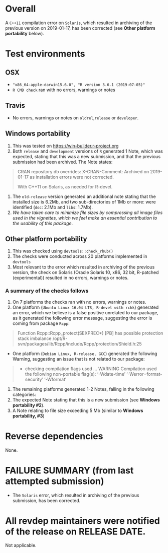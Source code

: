 # Overall #
A `C++11` compilation error on `Solaris`, which resulted in archiving of the previous version on 2019-01-17,
has been corrected (see __Other platform portability__ below).

# Test environments #
## OSX ##
* `"x86_64-apple-darwin15.6.0", "R version 3.6.1 (2019-07-05)"` 
* `R CMD check` ran with no errors, warnings or notes
## Travis ##
* No errors, warnings or notes on `oldrel`,`release` or `developer`. 
## Windows portability ##
1. This was tested on https://win-builder.r-project.org 
1. Both `release` and `development` versions of `R` generated 1 Note, which was expected, stating that this was a new submission, and that the previous submission had been archived. The Note states:
> CRAN repository db overrides:
> X-CRAN-Comment: Archived on 2019-01-17 as installation errors were
>   not corrected.
> 
> With C++11 on Solaris, as needed for R-devel.
1. The `old-release` version generated an additional note stating that the installed size is 6.2Mb, and two sub-directories of 1Mb or more: were identified (`doc`: 2.1Mb and `libs`: 1.7Mb). 
1. _We have taken care to minimize file sizes by compressing all image files used in the vignettes, which we feel make an essential contribution to the usability of this package_.   
## Other platform portability ##
1. This was checked using `devtools::check_rhub()`
1. The checks were conducted across 20 platforms implemented in `devtools`
1. Most relevant to the error which resulted in archiving of the previous version, the check on Solaris (Oracle Solaris 10, x86, 32 bit, R-patched (experimental)) resulted in no errors, warnings or notes.
### A summary of the checks follows ###
1. On 7 platforms the checks ran with no errors, warnings or notes.
1. One platform (`Ubuntu Linux 16.04 LTS, R-devel with rchk`) generated an error, which we believe is a false positive unrelated to our package, as it generated the following error message, suggesting the error is coming from package `Rcpp`: 
> Function Rcpp::Rcpp_protect(SEXPREC*)
> [PB] has possible protection stack imbalance /opt/R-svn/packages/lib/Rcpp/include/Rcpp/protection/Shield.h:25
* One platform (`Debian Linux, R-release, GCC`) generated the following Warning, suggesting an issue that is not related to our package:
> * checking compilation flags used ... WARNING
> Compilation used the following non-portable flag(s):
> ‘-Wdate-time’ ‘-Werror=format-security’ ‘-Wformat’
1. The remaining platforms generated 1-2 Notes, falling in the following categories:
1. The expected Note stating that this is a new submission (see __Windows portability #2__).
1. A Note relating to file size exceeding 5 Mb (similar to __Windows portability, #3__)

# Reverse dependencies #
None.

# FAILURE SUMMARY (from last attempted submission) #
* The `Solaris` error, which resulted in archiving of the previous submission, has been corrected.

# All revdep maintainers were notified of the release on RELEASE DATE. #
Not applicable.
